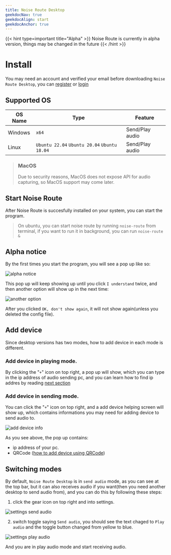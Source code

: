 ```yaml
---
title: Noise Route Desktop
geekdocNav: true
geekdocAlign: start
geekdocAnchor: true
---
```


{{< hint type=important title="Alpha" >}}
Noise Route is currently in alpha version, things may be changed in the future
{{< /hint >}}


# Install
You may need an account and verified your email before downloading `Noise Route Desktop`, you can [register](https://noiseroute.com/register) or [login](https://noiseroute.com/login)

## Supported OS

| OS Name | Type                                          | Feature         |
| ------- | --------------------------------------------- | --------------- |
| Windows | `x64`                                         | Send/Play audio |
| Linux   | `Ubuntu 22.04` `Ubuntu 20.04`  `Ubuntu 18.04` | Send/Play audio |

> ### MacOS
> Due to security reasons, MacOS does not expose API for audio capturing, so MacOS support may come later.

## Start Noise Route
After Noise Route is succesfully installed on your system, you can start the program.
> On ubuntu, you can start noise route by running `noise-route` from terminal, if you want to run it in background, you can run `noise-route &`

## Alpha notice
By the first times you start the program, you will see a pop up like so:

![alpha notice](/images/alpha-notice.png)

This pop up will keep showing up until you click `I understand` twice, and then another option will show up in the next time:

![another option](/images/pop-up-another-option.png)

After you clicked `OK, don't show again`, it will not show again(unless you deleted the config file).

## Add device
Since desktop versions has two modes, how to add device in each mode is different.
### Add device in playing mode.
By clicking the "`+`" icon on top right, a pop up will show, which you can type in the ip address of audio sending pc, and you can learn how to find ip addres by reading [next section](#add-device-in-sending-mode)

### Add device in sending mode.
You can click the "`+`" icon on top right, and a add device helping screen will show up, which contains informations you may need for adding device to send audio to.

![add device info](/images/send-add-device.png)

As you see above, the pop up contains:
* ip address of your pc.
* QRCode ([how to add device using QRCode](../mobile#scan-qrcode))

## Switching modes
By default, `Noise Route Desktop` is in `send audio` mode, as you can see at the top bar, but it can also receives audio if you want(then you need another desktop to send audio from), and you can do this by following these steps:

1. click the gear icon on top right and into settings.

![settings send audio](/images/settings-send.png)

2. switch toggle saying `Send audio`, you should see the text chaged to `Play audio` and the toggle button changed from yellow to blue.

![settings play audio](/images/settings-play.png)

And you are in play audio mode and start receiving audio.


